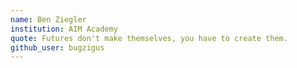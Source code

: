 ```yaml
---
name: Ben Ziegler
institution: AIM Academy
quote: Futures don't make themselves, you have to create them.
github_user: bugzigus
---
```

